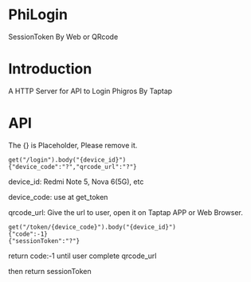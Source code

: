 # PhiLogin
SessionToken By Web or QRcode

# Introduction
A HTTP Server for API to Login Phigros By Taptap

# API
The {} is Placeholder, Please remove it.
```
get("/login").body("{device_id}")
{"device_code":"?","qrcode_url":"?"}
```
device_id: Redmi Note 5, Nova 6(5G), etc

device_code: use at get_token

qrcode_url: Give the url to user, open it on Taptap APP or Web Browser.
```
get("/token/{device_code}").body("{device_id}")
{"code":-1}
{"sessionToken":"?"}
```
return code:-1 until user complete qrcode_url

then return sessionToken
